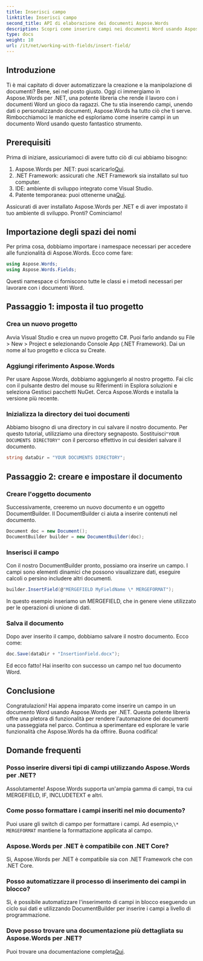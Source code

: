```yaml
---
title: Inserisci campo
linktitle: Inserisci campo
second_title: API di elaborazione dei documenti Aspose.Words
description: Scopri come inserire campi nei documenti Word usando Aspose.Words per .NET con la nostra guida dettagliata, passo dopo passo. Perfetto per l'automazione dei documenti.
type: docs
weight: 10
url: /it/net/working-with-fields/insert-field/
---
```

## Introduzione

Ti è mai capitato di dover automatizzare la creazione e la manipolazione di documenti? Bene, sei nel posto giusto. Oggi ci immergiamo in Aspose.Words per .NET, una potente libreria che rende il lavoro con i documenti Word un gioco da ragazzi. Che tu stia inserendo campi, unendo dati o personalizzando documenti, Aspose.Words ha tutto ciò che ti serve. Rimbocchiamoci le maniche ed esploriamo come inserire campi in un documento Word usando questo fantastico strumento.

## Prerequisiti

Prima di iniziare, assicuriamoci di avere tutto ciò di cui abbiamo bisogno:

1.  Aspose.Words per .NET: puoi scaricarlo[Qui](https://releases.aspose.com/words/net/).
2. .NET Framework: assicurati che .NET Framework sia installato sul tuo computer.
3. IDE: ambiente di sviluppo integrato come Visual Studio.
4.  Patente temporanea: puoi ottenerne una[Qui](https://purchase.aspose.com/temporary-license/).

Assicurati di aver installato Aspose.Words per .NET e di aver impostato il tuo ambiente di sviluppo. Pronti? Cominciamo!

## Importazione degli spazi dei nomi

Per prima cosa, dobbiamo importare i namespace necessari per accedere alle funzionalità di Aspose.Words. Ecco come fare:

```csharp
using Aspose.Words;
using Aspose.Words.Fields;
```

Questi namespace ci forniscono tutte le classi e i metodi necessari per lavorare con i documenti Word.

## Passaggio 1: imposta il tuo progetto

### Crea un nuovo progetto

Avvia Visual Studio e crea un nuovo progetto C#. Puoi farlo andando su File > New > Project e selezionando Console App (.NET Framework). Dai un nome al tuo progetto e clicca su Create.

### Aggiungi riferimento Aspose.Words

Per usare Aspose.Words, dobbiamo aggiungerlo al nostro progetto. Fai clic con il pulsante destro del mouse su Riferimenti in Esplora soluzioni e seleziona Gestisci pacchetti NuGet. Cerca Aspose.Words e installa la versione più recente.

### Inizializza la directory dei tuoi documenti

 Abbiamo bisogno di una directory in cui salvare il nostro documento. Per questo tutorial, utilizziamo una directory segnaposto. Sostituisci`"YOUR DOCUMENTS DIRECTORY"` con il percorso effettivo in cui desideri salvare il documento.

```csharp
string dataDir = "YOUR DOCUMENTS DIRECTORY";
```

## Passaggio 2: creare e impostare il documento

### Creare l'oggetto documento

Successivamente, creeremo un nuovo documento e un oggetto DocumentBuilder. Il DocumentBuilder ci aiuta a inserire contenuti nel documento.

```csharp
Document doc = new Document();
DocumentBuilder builder = new DocumentBuilder(doc);
```

### Inserisci il campo

Con il nostro DocumentBuilder pronto, possiamo ora inserire un campo. I campi sono elementi dinamici che possono visualizzare dati, eseguire calcoli o persino includere altri documenti.

```csharp
builder.InsertField(@"MERGEFIELD MyFieldName \* MERGEFORMAT");
```

In questo esempio inseriamo un MERGEFIELD, che in genere viene utilizzato per le operazioni di unione di dati.

### Salva il documento

Dopo aver inserito il campo, dobbiamo salvare il nostro documento. Ecco come:

```csharp
doc.Save(dataDir + "InsertionField.docx");
```

Ed ecco fatto! Hai inserito con successo un campo nel tuo documento Word.

## Conclusione

Congratulazioni! Hai appena imparato come inserire un campo in un documento Word usando Aspose.Words per .NET. Questa potente libreria offre una pletora di funzionalità per rendere l'automazione dei documenti una passeggiata nel parco. Continua a sperimentare ed esplorare le varie funzionalità che Aspose.Words ha da offrire. Buona codifica!

## Domande frequenti

### Posso inserire diversi tipi di campi utilizzando Aspose.Words per .NET?  
Assolutamente! Aspose.Words supporta un'ampia gamma di campi, tra cui MERGEFIELD, IF, INCLUDETEXT e altri.

### Come posso formattare i campi inseriti nel mio documento?  
 Puoi usare gli switch di campo per formattare i campi. Ad esempio,`\* MERGEFORMAT` mantiene la formattazione applicata al campo.

### Aspose.Words per .NET è compatibile con .NET Core?  
Sì, Aspose.Words per .NET è compatibile sia con .NET Framework che con .NET Core.

### Posso automatizzare il processo di inserimento dei campi in blocco?  
Sì, è possibile automatizzare l'inserimento di campi in blocco eseguendo un ciclo sui dati e utilizzando DocumentBuilder per inserire i campi a livello di programmazione.

### Dove posso trovare una documentazione più dettagliata su Aspose.Words per .NET?  
 Puoi trovare una documentazione completa[Qui](https://reference.aspose.com/words/net/).